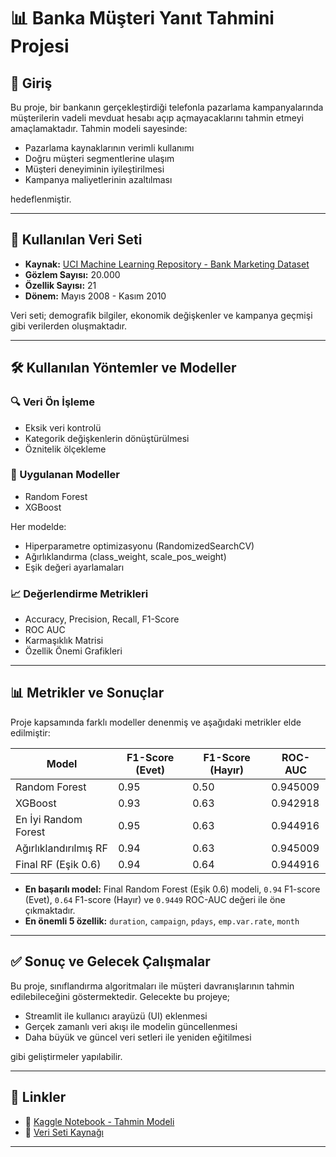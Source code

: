 # 📊 Banka Müşteri Yanıt Tahmini Projesi

## 📌 Giriş

Bu proje, bir bankanın gerçekleştirdiği telefonla pazarlama kampanyalarında müşterilerin vadeli mevduat hesabı açıp açmayacaklarını tahmin etmeyi amaçlamaktadır. Tahmin modeli sayesinde:

- Pazarlama kaynaklarının verimli kullanımı
- Doğru müşteri segmentlerine ulaşım
- Müşteri deneyiminin iyileştirilmesi
- Kampanya maliyetlerinin azaltılması

hedeflenmiştir.

---

## 🧾 Kullanılan Veri Seti

- **Kaynak:** [UCI Machine Learning Repository - Bank Marketing Dataset](https://archive.ics.uci.edu/ml/datasets/bank+marketing)
- **Gözlem Sayısı:** 20.000
- **Özellik Sayısı:** 21
- **Dönem:** Mayıs 2008 - Kasım 2010

Veri seti; demografik bilgiler, ekonomik değişkenler ve kampanya geçmişi gibi verilerden oluşmaktadır.

---

## 🛠 Kullanılan Yöntemler ve Modeller

### 🔍 Veri Ön İşleme

- Eksik veri kontrolü
- Kategorik değişkenlerin dönüştürülmesi
- Öznitelik ölçekleme

### 🧠 Uygulanan Modeller

- Random Forest
- XGBoost

Her modelde:

- Hiperparametre optimizasyonu (RandomizedSearchCV)
- Ağırlıklandırma (class_weight, scale_pos_weight)
- Eşik değeri ayarlamaları

### 📈 Değerlendirme Metrikleri

- Accuracy, Precision, Recall, F1-Score
- ROC AUC
- Karmaşıklık Matrisi
- Özellik Önemi Grafikleri

---

## 📊 Metrikler ve Sonuçlar

Proje kapsamında farklı modeller denenmiş ve aşağıdaki metrikler elde edilmiştir:

| Model                   | F1-Score (Evet) | F1-Score (Hayır) | ROC-AUC  |
|------------------------|-----------------|------------------|----------|
| Random Forest           | 0.95            | 0.50             | 0.945009 |
| XGBoost                 | 0.93            | 0.63             | 0.942918 |
| En İyi Random Forest    | 0.95            | 0.63             | 0.944916 |
| Ağırlıklandırılmış RF   | 0.94            | 0.63             | 0.945009 |
| Final RF (Eşik 0.6)     | 0.94            | 0.64             | 0.944916 |

- **En başarılı model:** Final Random Forest (Eşik 0.6) modeli, `0.94` F1-score (Evet), `0.64` F1-score (Hayır) ve `0.9449` ROC-AUC değeri ile öne çıkmaktadır.
- **En önemli 5 özellik:** `duration`, `campaign`, `pdays`, `emp.var.rate`, `month`

---

## ✅ Sonuç ve Gelecek Çalışmalar

Bu proje, sınıflandırma algoritmaları ile müşteri davranışlarının tahmin edilebileceğini göstermektedir. Gelecekte bu projeye;

- Streamlit ile kullanıcı arayüzü (UI) eklenmesi
- Gerçek zamanlı veri akışı ile modelin güncellenmesi
- Daha büyük ve güncel veri setleri ile yeniden eğitilmesi

gibi geliştirmeler yapılabilir.

---

## 🔗 Linkler

- 📘 [Kaggle Notebook - Tahmin Modeli](https://www.kaggle.com/code/busradeveci/bank-customer-response-prediction)
- 📂 [Veri Seti Kaynağı](https://archive.ics.uci.edu/ml/datasets/bank+marketing)

---
